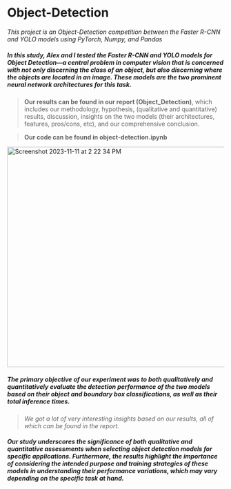 # Object-Detection
_This project is an Object-Detection competition between the Faster R-CNN and YOLO models using PyTorch, Numpy, and Pandas_

<h5> 
  In this study, Alex and I tested the Faster R-CNN and YOLO models for Object Detection—a central problem in computer vision that is concerned with not only discerning the class of an object, but also discerning where the objects are located in an image. These models are the two prominent neural network architectures for this task. 
</h5>

> **Our results can be found in our report (Object_Detection)**, which includes our methodology, hypothesis, (qualitative and quantitative) results, discussion, insights on the two models (their architectures, features, pros/cons, etc), and our comprehensive conclusion.

> **Our code can be found in object-detection.ipynb**

<img width="510" alt="Screenshot 2023-11-11 at 2 22 34 PM" src="https://github.com/alankct/Object-Detection/assets/86837040/263ea981-f3e5-4418-bd9a-73284d617658">

<h5>
  The primary objective of our experiment was to both qualitatively and quantitatively evaluate the detection performance of the two models based on their object and boundary box classifications, as well as their total inference times.
</h5>

> _We got a lot of very interesting insights based on our results, all of which can be found in the report._

<h5>
  Our study underscores the significance of both qualitative and quantitative assessments when selecting object detection models for specific applications. Furthermore, the results highlight the importance of considering the intended purpose and training strategies of these models in understanding their performance variations, which may vary depending on the specific task at hand.
</h5>
